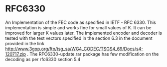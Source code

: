 RFC6330
=======

An Implementation of the FEC code as specified in IETF - RFC 6330. This implementation is simple and works fine for small values of K. It can be improved for larger K values later. The implemented encoder and decoder is tested with the test vectors specified in the section 6.3 in the document provided in the link http://www.3gpp.org/ftp/tsg_sa/WG4_CODEC/TSGS4_69/Docs/s4-120717.zip .
The RFC6330-update.rar package has few modification on the decoding as per rfc6330 section 5.4 

